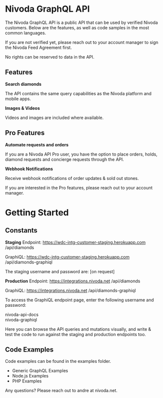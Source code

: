 # Nivoda GraphQL API

The Nivoda GraphQL API is a public API that can be used by verified Nivoda customers.
Below are the features, as well as code samples in the most common languages. 

If you are not verified yet, please reach out to your account manager to sign the Nivoda Feed Agreement first.

No rights can be reserved to data in the API. 

## Features

**Search diamonds**

The API contains the same query capabilities as the Nivoda platform and mobile apps. 

**Images & Videos**

Videos and images are included where available.

## Pro Features

**Automate requests and orders**

If you are a Nivoda API Pro user, you have the option to place orders, holds, diamond requests and concierge requests through the API. 

**Webhook Notifications**

Receive webhook notifications of order updates & sold out stones.

If you are interested in the Pro features, please reach out to your account manager.

# Getting Started

## Constants

**Staging**
Endpoint: https://wdc-intg-customer-staging.herokuapp.com
/api/diamonds

GraphiQL: https://wdc-intg-customer-staging.herokuapp.com
/api/diamonds-graphiql

The staging username and password are:
[on request]

**Production**
Endpoint: https://integrations.nivoda.net
/api/diamonds

GraphiQL: https://integrations.nivoda.net
/api/diamonds-graphiql 

To access the GraphiQL endpoint page, enter the following username and password:

nivoda-api-docs <br />
nivoda-graphiql

Here you can browse the API queries and mutations visually, and write & test the code to run against the staging and production endpoints too. 

## Code Examples

Code examples can be found in the examples folder.

- Generic GraphQL Examples
- Node.js Examples
- PHP Examples

Any questions? Please reach out to andre at nivoda.net.
